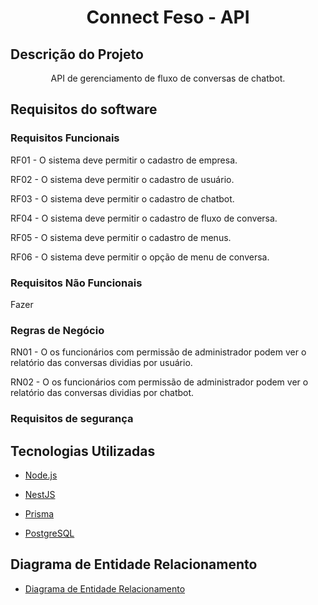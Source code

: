 <h1 align="center">Connect Feso - API</h1>

## Descrição do Projeto

<p align="center">
  API de gerenciamento de fluxo de conversas de chatbot.
</p>

## Requisitos do software

### Requisitos Funcionais

RF01 - O sistema deve permitir o cadastro de empresa.

RF02 - O sistema deve permitir o cadastro de usuário.

RF03 - O sistema deve permitir o cadastro de chatbot.

RF04 - O sistema deve permitir o cadastro de fluxo de conversa.

RF05 - O sistema deve permitir o cadastro de menus.

RF06 - O sistema deve permitir o opção de menu de conversa.

### Requisitos Não Funcionais

Fazer

### Regras de Negócio

RN01 - O os funcionários com permissão de administrador podem ver o relatório das conversas dividias por usuário.

RN02 - O os funcionários com permissão de administrador podem ver o relatório das conversas dividias por chatbot.

### Requisitos de segurança

## Tecnologias Utilizadas

- [Node.js](https://nodejs.org/en/)

<!-- nestjs -->

- [NestJS](https://nestjs.com/)

<!-- prisma -->

- [Prisma](https://www.prisma.io/)

<!-- postgres -->

- [PostgreSQL](https://www.postgresql.org/)

## Diagrama de Entidade Relacionamento

- [Diagrama de Entidade Relacionamento](https://drive.google.com/file/d/1_lArfcV2QQR6s2pukjWyxiSihHAgfoD6/view?usp=sharing)
